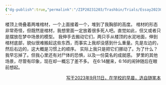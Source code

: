 ```yaml
---
{"dg-publish":true,"permalink":"/ZIP20231203/Trashbin/Trials/Essay20230911/","title":"230911","created":"","updated":""}
---
```


楼顶上倚叠着两堆棺材，一个上面接着一个，堆到了我胸部的高度。
棺材的形态非常奇怪，但既然是棺材，我想里面一定放着很多死人吧。直觉如此，但又或者只是摆放在梦中场景的模型。
我伸手去搬动它们，两只手从楼顶的水泥地面，伸到棺材底部，貌似很难搬起这些东西，而事实上我却没感到什么重量。先是左边的，然后右边的，这大概是习惯上的顺序。
实际上我只是把它们挪动了。为了什么？我早忘掉了。但我心里还有对尸体的恐惧，以及一份莫名的成就感。
梦里的其他场景，尽管有印象，现在却一概忘了差不多。
在6:14醒来，6:16的闹钟随后在眼前想起。

<p align="right"><u>写于2023年9月11日，在学校的早晨，选自随笔本</u></p>